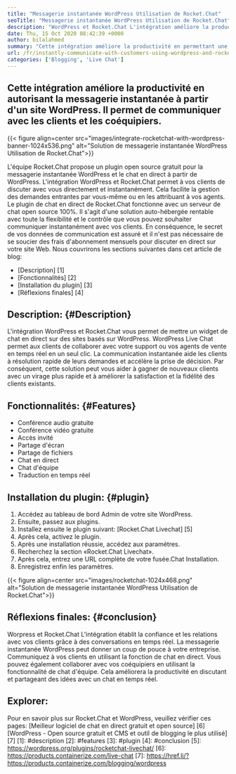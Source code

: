 ```yaml
---
title: "Messagerie instantanée WordPress Utilisation de Rocket.Chat" 
seoTitle: "Messagerie instantanée WordPress Utilisation de Rocket.Chat" 
description: "WordPress et Rocket.Chat L'intégration améliore la productivité en permettant une solution de messagerie instantanée. Il vous aide à communiquer de manière affective et opportune." 
date: Thu, 15 Oct 2020 08:42:39 +0000
author: bilalahmed
summary: "Cette intégration améliore la productivité en permettant une messagerie instantanée à partir d'un site WordPress. Il permet de communiquer avec les clients et les coéquipiers." 
url: /fr/instantly-communicate-with-customers-using-wordpress-and-rocket-chat/
categories: ['Blogging', 'Live Chat']
---
```


## Cette intégration améliore la productivité en autorisant la messagerie instantanée à partir d'un site WordPress. Il permet de communiquer avec les clients et les coéquipiers.

{{< figure align=center src="images/integrate-rocketchat-with-wordpress-banner-1024x536.png" alt="Solution de messagerie instantanée WordPress Utilisation de Rocket.Chat">}}

L'équipe Rocket.Chat propose un plugin open source gratuit pour la messagerie instantanée WordPress et le chat en direct à partir de WordPress. L'intégration WordPress et Rocket.Chat permet à vos clients de discuter avec vous directement et instantanément. Cela facilite la gestion des demandes entrantes par vous-même ou en les attribuant à vos agents.
Le plugin de chat en direct de Rocket.Chat fonctionne avec un serveur de chat open source 100%. Il s'agit d'une solution auto-hébergée rentable avec toute la flexibilité et le contrôle que vous pouvez souhaiter communiquer instantanément avec vos clients. En conséquence, le secret de vos données de communication est assuré et il n'est pas nécessaire de se soucier des frais d'abonnement mensuels pour discuter en direct sur votre site Web.
Nous couvrirons les sections suivantes dans cet article de blog:
  * [Description] [1]
  * [Fonctionnalités] [2]
  * [Installation du plugin] [3]
  * [Réflexions finales] [4]

## Description: {#Description}
L'intégration WordPress et Rocket.Chat vous permet de mettre un widget de chat en direct sur des sites basés sur WordPress. WordPress Live Chat permet aux clients de collaborer avec votre support ou vos agents de vente en temps réel en un seul clic. La communication instantanée aide les clients à résolution rapide de leurs demandes et accélère la prise de décision. Par conséquent, cette solution peut vous aider à gagner de nouveaux clients avec un virage plus rapide et à améliorer la satisfaction et la fidélité des clients existants.

## Fonctionnalités: {#Features}
  * Conférence audio gratuite
  * Conférence vidéo gratuite
  * Accès invité
  * Partage d'écran
  * Partage de fichiers
  * Chat en direct
  * Chat d'équipe
  * Traduction en temps réel

## Installation du plugin: {#plugin}
  1. Accédez au tableau de bord Admin de votre site WordPress.
  2. Ensuite, passez aux plugins.
  3. Installez ensuite le plugin suivant: [Rocket.Chat Livechat] [5]
  4. Après cela, activez le plugin.
  5. Après une installation réussie, accédez aux paramètres.
  6. Recherchez la section «Rocket.Chat Livechat».
  7. Après cela, entrez une URL complète de votre fusée.Chat Installation.
  8. Enregistrez enfin les paramètres.

{{< figure align=center src="images/rocketchat-1024x468.png" alt="Solution de messagerie instantanée WordPress Utilisation de Rocket.Chat">}}


## Réflexions finales: {#conclusion}
Worpress et Rocket.Chat L'intégration établit la confiance et les relations avec vos clients grâce à des conversations en temps réel. La messagerie instantanée WordPress peut donner un coup de pouce à votre entreprise. Communiquez à vos clients en utilisant la fonction de chat en direct. Vous pouvez également collaborer avec vos coéquipiers en utilisant la fonctionnalité de chat d'équipe. Cela améliorera la productivité en discutant et partageant des idées avec un chat en temps réel.

## Explorer:
Pour en savoir plus sur Rocket.Chat et WordPress, veuillez vérifier ces pages:
[Meilleur logiciel de chat en direct gratuit et open source] [6]
[WordPress - Open source gratuit et CMS et outil de blogging le plus utilisé] [7]
[1]: #description
[2]: #features
[3]: #plugin
[4]: #conclusion
[5]: https://wordpress.org/plugins/rocketchat-livechat/
[6]: https://products.containerize.com/live-chat
[7]: https://href.li/?https://products.containerize.com/blogging/wordpress
